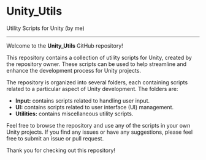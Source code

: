 # Unity_Utils

Utility Scripts for Unity (by me)

---

Welcome to the **Unity_Utils** GitHub repository!

This repository contains a collection of utility scripts for Unity, created by the repository owner. These scripts can be used to help streamline and enhance the development process for Unity projects.

The repository is organized into several folders, each containing scripts related to a particular aspect of Unity development. The folders are:

- **Input:** contains scripts related to handling user input.
- **UI:** contains scripts related to user interface (UI) management.
- **Utilities:** contains miscellaneous utility scripts.

Feel free to browse the repository and use any of the scripts in your own Unity projects. If you find any issues or have any suggestions, please feel free to submit an issue or pull request.

Thank you for checking out this repository!

